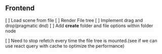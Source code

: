## Frontend

[ ] Load scene from file
[ ] Render File tree
[ ] Implement drag and drop(pragmatic dnd)
[ ] Add **create** folder and file options within folder node

[ ] Need to stop refetch every time the file tree is mounted.(see if we can use react query with cache to optimize the performance)
